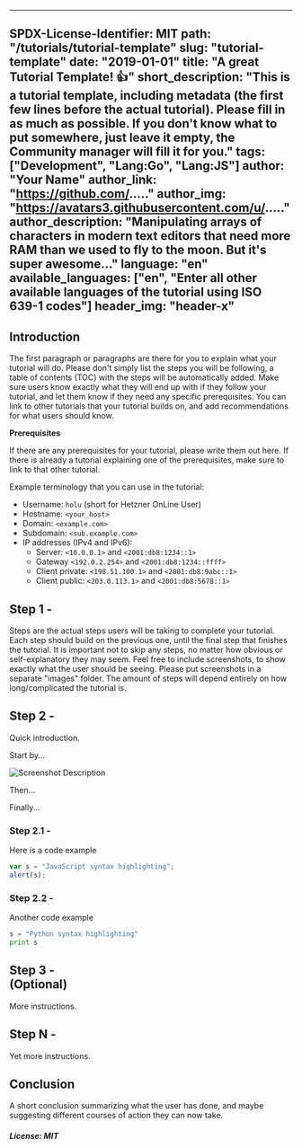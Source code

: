 
---
SPDX-License-Identifier: MIT
path: "/tutorials/tutorial-template"
slug: "tutorial-template"
date: "2019-01-01"
title: "A great Tutorial Template! :+1:"
short_description: "This is a tutorial template, including metadata (the first few lines before the actual tutorial). Please fill in as much as possible. If you don't know what to put somewhere, just leave it empty, the Community manager will fill it for you."
tags: ["Development", "Lang:Go", "Lang:JS"]
author: "Your Name"
author_link: "https://github.com/....."
author_img: "https://avatars3.githubusercontent.com/u/....."
author_description: "Manipulating arrays of characters in modern text editors that need more RAM than we used to fly to the moon. But it's super awesome..."
language: "en"
available_languages: ["en", "Enter all other available languages of the tutorial using ISO 639-1 codes"]
header_img: "header-x"
---

## Introduction

The first paragraph or paragraphs are there for you to explain what your tutorial will do. Please don't simply list the steps you will be following, a table of contents (TOC) with the steps will be automatically added.
Make sure users know exactly what they will end up with if they follow your tutorial, and let them know if they need any specific prerequisites.
You can link to other tutorials that your tutorial builds on, and add recommendations for what users should know.

**Prerequisites**

If there are any prerequisites for your tutorial, please write them out here.
If there is already a tutorial explaining one of the prerequisites, make sure to link to that other tutorial.

Example terminology that you can use in the tutorial:

* Username: `holu` (short for Hetzner OnLine User)
* Hostname: `<your_host>`
* Domain: `<example.com>`
* Subdomain: `<sub.example.com>`
* IP addresses (IPv4 and IPv6):
   * Server: `<10.0.0.1>` and `<2001:db8:1234::1>`
   * Gateway `<192.0.2.254>` and `<2001:db8:1234::ffff>`
   * Client private: `<198.51.100.1>` and `<2001:db8:9abc::1>`
   * Client public: `<203.0.113.1>` and `<2001:db8:5678::1>`

## Step 1 - <Summary of Step>

Steps are the actual steps users will be taking to complete your tutorial.
Each step should build on the previous one, until the final step that finishes the tutorial.
It is important not to skip any steps, no matter how obvious or self-explanatory they may seem.
Feel free to include screenshots, to show exactly what the user should be seeing. Please put screenshots in a separate "images" folder.
The amount of steps will depend entirely on how long/complicated the tutorial is.

## Step 2 - <Summary of Step>

Quick introduction.

Start by...

![Screenshot Description](images/screenshot_description.png)

Then...

Finally...

### Step 2.1 - <Summary of Step>

Here is a code example

```javascript
var s = "JavaScript syntax highlighting";
alert(s);
```

### Step 2.2 - <Summary of Step>

Another code example

```python
s = "Python syntax highlighting"
print s
```

## Step 3 - <Summary of Step> (Optional)

More instructions.

## Step N - <Summary of Step>

Yet more instructions.

## Conclusion

A short conclusion summarizing what the user has done, and maybe suggesting different courses of action they can now take.

##### License: MIT

<!--

Contributor's Certificate of Origin

By making a contribution to this project, I certify that:

(a) The contribution was created in whole or in part by me and I have
    the right to submit it under the license indicated in the file; or

(b) The contribution is based upon previous work that, to the best of my
    knowledge, is covered under an appropriate license and I have the
    right under that license to submit that work with modifications,
    whether created in whole or in part by me, under the same license
    (unless I am permitted to submit under a different license), as
    indicated in the file; or

(c) The contribution was provided directly to me by some other person
    who certified (a), (b) or (c) and I have not modified it.

(d) I understand and agree that this project and the contribution are
    public and that a record of the contribution (including all personal
    information I submit with it, including my sign-off) is maintained
    indefinitely and may be redistributed consistent with this project
    or the license(s) involved.

Signed-off-by: [submitter's name and email address here]

-->
